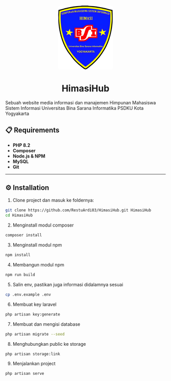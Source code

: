 <p align="center">
<img src="himasi-logo.png" alt="HIMASI" style="border-radius: 5px" height="200">
</p>
<h1 align="center">HimasiHub</h1>
Sebuah website media informasi dan manajemen Himpunan Mahasiswa Sistem Informasi Universitas Bina Sarana Informatika PSDKU Kota Yogyakarta

## 📋 Requirements

- **PHP 8.2**
- **Composer**
- **Node.js & NPM**
- **MySQL**
- **Git**
---

## ⚙️ Installation

1. Clone project dan masuk ke foldernya:
```bash
git clone https://github.com/RestuArdi03/HimasiHub.git HimasiHub
cd HimasiHub
```

2. Menginstall modul composer
```bash
composer install
```

3. Menginstall modul npm
```bash
npm install
```

4. Membangun modul npm
```bash
npm run build
```

5. Salin env, pastikan juga informasi didalamnya sesuai
```bash
cp .env.example .env
```

6. Membuat key laravel
```bash
php artisan key:generate
```

7. Membuat dan mengisi database
```bash
php artisan migrate --seed
```

8. Menghubungkan public ke storage
```bash
php artisan storage:link
```

9. Menjalankan project
```bash
php artisan serve
```